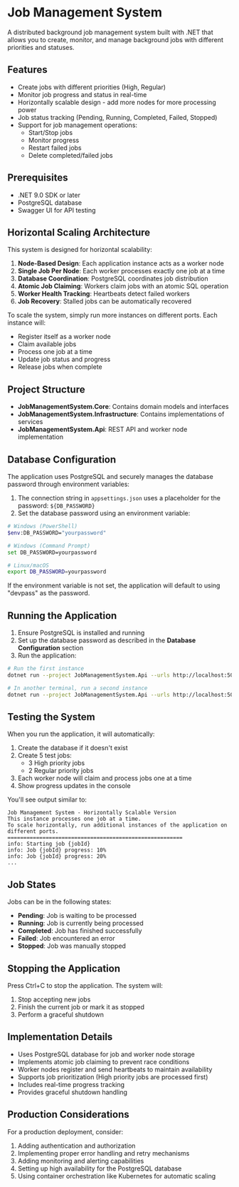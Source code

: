# Job Management System

A distributed background job management system built with .NET that allows you to create, monitor, and manage background jobs with different priorities and statuses.

## Features

- Create jobs with different priorities (High, Regular)
- Monitor job progress and status in real-time
- Horizontally scalable design - add more nodes for more processing power
- Job status tracking (Pending, Running, Completed, Failed, Stopped)
- Support for job management operations:
  - Start/Stop jobs
  - Monitor progress
  - Restart failed jobs
  - Delete completed/failed jobs

## Prerequisites

- .NET 9.0 SDK or later
- PostgreSQL database
- Swagger UI for API testing

## Horizontal Scaling Architecture

This system is designed for horizontal scalability:

1. **Node-Based Design**: Each application instance acts as a worker node
2. **Single Job Per Node**: Each worker processes exactly one job at a time
3. **Database Coordination**: PostgreSQL coordinates job distribution
4. **Atomic Job Claiming**: Workers claim jobs with an atomic SQL operation
5. **Worker Health Tracking**: Heartbeats detect failed workers
6. **Job Recovery**: Stalled jobs can be automatically recovered

To scale the system, simply run more instances on different ports. Each instance will:
- Register itself as a worker node
- Claim available jobs
- Process one job at a time
- Update job status and progress
- Release jobs when complete

## Project Structure

- **JobManagementSystem.Core**: Contains domain models and interfaces
- **JobManagementSystem.Infrastructure**: Contains implementations of services
- **JobManagementSystem.Api**: REST API and worker node implementation

## Database Configuration

The application uses PostgreSQL and securely manages the database password through environment variables:

1. The connection string in `appsettings.json` uses a placeholder for the password: `${DB_PASSWORD}`
2. Set the database password using an environment variable:

```bash
# Windows (PowerShell)
$env:DB_PASSWORD="yourpassword"

# Windows (Command Prompt)
set DB_PASSWORD=yourpassword

# Linux/macOS
export DB_PASSWORD=yourpassword
```

If the environment variable is not set, the application will default to using "devpass" as the password.

## Running the Application

1. Ensure PostgreSQL is installed and running
2. Set up the database password as described in the **Database Configuration** section
3. Run the application:

```bash
# Run the first instance
dotnet run --project JobManagementSystem.Api --urls http://localhost:5000

# In another terminal, run a second instance
dotnet run --project JobManagementSystem.Api --urls http://localhost:5001
```

## Testing the System

When you run the application, it will automatically:

1. Create the database if it doesn't exist
2. Create 5 test jobs:
   - 3 High priority jobs
   - 2 Regular priority jobs
3. Each worker node will claim and process jobs one at a time
4. Show progress updates in the console

You'll see output similar to:
```
Job Management System - Horizontally Scalable Version
This instance processes one job at a time.
To scale horizontally, run additional instances of the application on different ports.
=======================================================
info: Starting job {jobId}
info: Job {jobId} progress: 10%
info: Job {jobId} progress: 20%
...
```

## Job States

Jobs can be in the following states:
- **Pending**: Job is waiting to be processed
- **Running**: Job is currently being processed
- **Completed**: Job has finished successfully
- **Failed**: Job encountered an error
- **Stopped**: Job was manually stopped

## Stopping the Application

Press Ctrl+C to stop the application. The system will:
1. Stop accepting new jobs
2. Finish the current job or mark it as stopped
3. Perform a graceful shutdown

## Implementation Details

- Uses PostgreSQL database for job and worker node storage
- Implements atomic job claiming to prevent race conditions
- Worker nodes register and send heartbeats to maintain availability
- Supports job prioritization (High priority jobs are processed first)
- Includes real-time progress tracking
- Provides graceful shutdown handling

## Production Considerations

For a production deployment, consider:
1. Adding authentication and authorization
2. Implementing proper error handling and retry mechanisms
3. Adding monitoring and alerting capabilities
4. Setting up high availability for the PostgreSQL database
5. Using container orchestration like Kubernetes for automatic scaling 